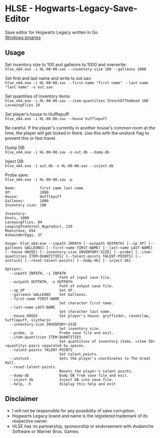 # HLSE - Hogwarts-Legacy-Save-Editor
Save editor for Hogwarts Legacy written in Go.    
[Windows binaries](https://github.com/Sorrow446/HLSE-Hogwarts-Legacy-Save-Editor/releases)

## Usage
Set inventory size to 100 and galleons to 1000 and overwrite:   
`hlse_x64.exe -i HL-00-00.sav --inventory-size 100 --galleons 1000`

Set first and last name and write to out.sav:   
`hlse_x64.exe -i HL-00-00.sav --first-name "first name" --last-name "last name" -o out.sav`

Set quantities of inventory items:   
`hlse_x64.exe -i HL-00-00.sav --item-quantities StenchOfTheDead 100 LacewingFlies 10`

Set player's house to Hufflepuff:   
`hlse_x64.exe -i HL-00-00.sav --house hufflepuff`

Be careful. If the player's currently in another house's common room at the time, the player will get locked in there.
Use this with the unstuck flag to prevent this or fast travel.

Dump DB:   
`hlse_x64.exe -i HL-00-00.sav -o out.db --dump-db`

Inject DB:   
`hlse_x64.exe -i out.db -o HL-00-00.sav --inject-db`

Probe save:    
`hlse_x64.exe -i HL-00-00.sav -p`
```
Name:           first name last name
XP:             2000
House:          Hufflepuff
Galleons:       1000
Inventory size: 100

Inventory:
Knuts, 1000
LacewingFlies, 84
LeapingToadstool_Byproduct, 120
Moonstone, 654
AshwinderEggs, 37
```

```
Usage: hlse_x64.exe --inpath INPATH [--outpath OUTPATH] [--xp XP] [--galleons GALLEONS] [--first-name FIRST-NAME] [--last-name LAST-NAME] [--house HOUSE] [--inventory-size INVENTORY-SIZE] [--probe] [--item-quantities ITEM-QUANTITIES] [--talent-points TALENT-POINTS] [--unstuck] [--reset-talent-points] [--dump-db] [--inject-db]

Options:
  --inpath INPATH, -i INPATH
                         Path of input save file.
  --outpath OUTPATH, -o OUTPATH
                         Path of output save file.
  --xp XP                Set XP.
  --galleons GALLEONS    Set Galleons.
  --first-name FIRST-NAME
                         Set character first name.
  --last-name LAST-NAME
                         Set character last name.
  --house HOUSE          Set player's house. gryffindor, ravenclaw, hufflepuff, slytherin
  --inventory-size INVENTORY-SIZE
                         Set inventory size.
  --probe, -p            Probe save file and exit.
  --item-quantities ITEM-QUANTITIES
                         Set quantities of inventory items. <item ID> <quantity> pairs separated by spaces.
  --talent-points TALENT-POINTS
                         Set talent points.
  --unstuck              Sets the player's coordinates to The Great Hall.
  --reset-talent-points
                         Resets the player's talent points.
  --dump-db              Dump DB from save file and exit.
  --inject-db            Inject DB into save file.
  --help, -h             display this help and exit
```

## Disclaimer
- I will not be responsible for any possibility of save corruption.    
- Hogwarts Legacy brand and name is the registered trademark of its respective owner.    
- HLSE has no partnership, sponsorship or endorsement with Avalanche Software or Warner Bros. Games.
